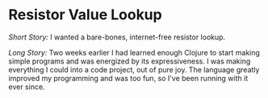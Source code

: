 # Resistor Value Lookup

*Short Story:*
	I wanted a bare-bones, internet-free resistor lookup. 

*Long Story:*
	Two weeks earlier I had learned enough Clojure to start making simple programs and was energized by its expressiveness. I was making everything I could into a code project, out of pure joy. The language  greatly improved my programming and was too fun, so I've been running with it ever since. 
